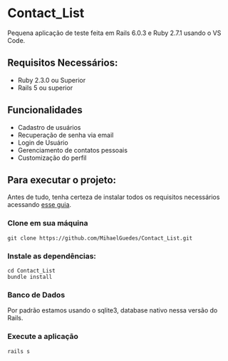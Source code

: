 # Contact_List

Pequena aplicação de teste feita em Rails 6.0.3 e Ruby 2.7.1 usando o VS Code.

## Requisitos Necessários:

* Ruby 2.3.0 ou Superior
* Rails 5 ou superior

## Funcionalidades

- Cadastro de usuários
- Recuperação de senha via email
- Login de Usuário
- Gerenciamento de contatos pessoais
- Customização do perfil

## Para executar o projeto:

Antes de tudo, tenha certeza de instalar todos os requisitos necessários acessando [esse guia](https://github.com/MihaelGuedes/git_e_rails/blob/main/git_rails.md).

### Clone em sua máquina

```shell
git clone https://github.com/MihaelGuedes/Contact_List.git
```

### Instale as dependências:
```shell
cd Contact_List
bundle install
```
### Banco de Dados

Por padrão estamos usando o sqlite3, database nativo nessa versão do Rails.

### Execute a aplicação
```shell
rails s
